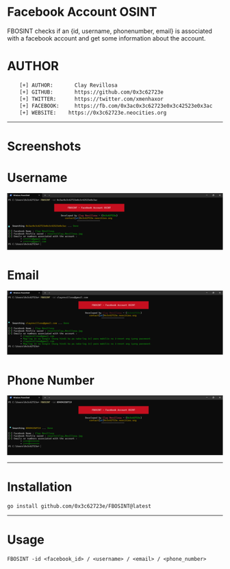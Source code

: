 # Facebook Account OSINT

FBOSINT checks if an {id, username, phonenumber, email} is associated with a facebook account and get some information about the account.

# AUTHOR 
```
    [+] AUTHOR:       Clay Revillosa
    [+] GITHUB:       https://github.com/0x3c62723e
    [+] TWITTER:      https://twitter.com/xmenhaxor
    [+] FACEBOOK:     https://fb.com/0x3ac0x3c62723e0x3c42523e0x3ac
    [+] WEBSITE:    https://0x3c62723e.neocities.org
```
---

# Screenshots
# Username

![Windows](https://raw.githubusercontent.com/0x3c62723e/FBOSINT/main/username.png)

# Email
![Windows](https://raw.githubusercontent.com/0x3c62723e/FBOSINT/main/email.png)
# Phone Number

![Windows](https://raw.githubusercontent.com/0x3c62723e/FBOSINT/main/phone-number.png)




---
# Installation
```
go install github.com/0x3c62723e/FBOSINT@latest
```
---

# Usage

```
FBOSINT -id <facebook_id> / <username> / <email> / <phone_number>
```
